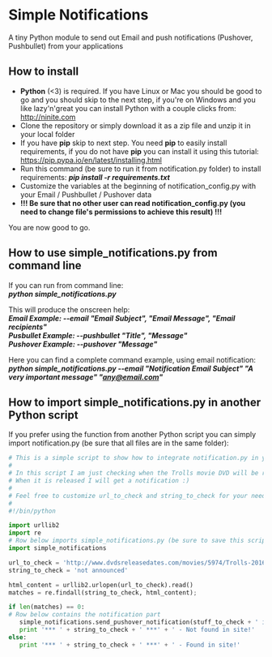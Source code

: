 # Simple Notifications
A tiny Python module to send out Email and push notifications (Pushover, Pushbullet) from your applications

## How to install
* **Python** (<3) is required. If you have Linux or Mac you should be good to go and you should skip to the next step, if you're on Windows and you like lazy'n'great you can install Python with a couple clicks from: http://ninite.com
* Clone the repository or simply download it as a zip file and unzip it in your local folder
* If you have **pip** skip to next step. You need **pip** to easily install requirements, if you do not have **pip** you can install it using this tutorial: https://pip.pypa.io/en/latest/installing.html 
* Run this command (be sure to run it from notification.py folder) to install requirements: ***pip install -r requirements.txt***
* Customize the variables at the beginning of notification_config.py with your Email / Pushbullet / Pushover data
* **!!! Be sure that no other user can read notification_config.py (you need to change file's permissions to achieve this result) !!!**

You are now good to go.

## How to use simple_notifications.py from command line
If you can run from command line:    
***python simple_notifications.py***

This will produce the onscreen help:  
***Email Example:     --email "Email Subject", "Email Message", "Email recipients"***  
***Pusbullet Example: --pushbullet "Title", "Message"***  
***Pushover Example:  --pushover "Message"***  
  
Here you can find a complete command example, using email notification:  
***python simple_notifications.py --email "Notification Email Subject" "A very important message" "any@email.com"***  

## How to import simple_notifications.py in another Python script
If you prefer using the function from another Python script you can simply import notification.py (be sure that all files are in the same folder):  
```python
# This is a simple script to show how to integrate notification.py in your projects
#
# In this script I am just checking when the Trolls movie DVD will be released scaping a web page
# When it is released I will get a notification :)
#
# Feel free to customize url_to_check and string_to_check for your needs
#
#!/bin/python

import urllib2
import re
# Row below imports simple_notifications.py (be sure to save this script in the same folder to make it work)
import simple_notifications

url_to_check = 'http://www.dvdsreleasedates.com/movies/5974/Trolls-2016.html'
string_to_check = 'not announced'

html_content = urllib2.urlopen(url_to_check).read()
matches = re.findall(string_to_check, html_content);

if len(matches) == 0:
# Row below contains the notification part
   simple_notifications.send_pushover_notification(stuff_to_check + ' is now available\n\n<a href="' + url_to_check + '">Get it  now</a>')
   print '*** ' + string_to_check + ' ***' + ' - Not found in site!'
else:
   print '*** ' + string_to_check + ' ***' + ' - Found in site!'

```
